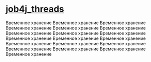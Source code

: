 # [job4j_threads](https://job4j.ru/)
Временное хранение
Временное хранение
Временное хранение
Временное хранение
Временное хранение
Временное хранение
Временное хранение
Временное хранение
Временное хранение
Временное хранение
Временное хранение
Временное хранение
Временное хранение
Временное хранение
Временное хранение
Временное хранение
Временное хранение
Временное хранение
Временное хранение